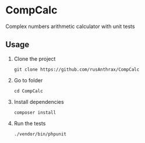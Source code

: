 # CompCalc

Complex numbers arithmetic calculator with unit tests

## Usage

1. Clone the project

    ~~~
    git clone https://github.com/rusAnthrax/CompCalc

2. Go to folder

    ~~~
    cd CompCalc

3. Install dependencies 

    ~~~
    composer install

4. Run the tests

    ~~~
    ./vendor/bin/phpunit
